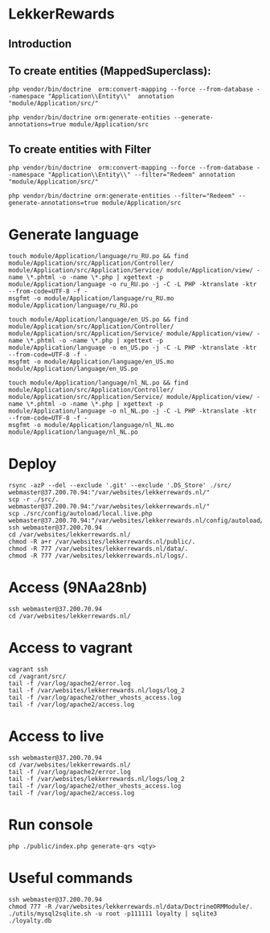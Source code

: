 LekkerRewards
=======================

Introduction
------------

## To create entities (MappedSuperclass):

    php vendor/bin/doctrine  orm:convert-mapping --force --from-database --namespace "Application\\Entity\\"  annotation "module/Application/src/"

    php vendor/bin/doctrine orm:generate-entities --generate-annotations=true module/Application/src

## To create entities with Filter
    php vendor/bin/doctrine  orm:convert-mapping --force --from-database --namespace "Application\\Entity\\" --filter="Redeem" annotation "module/Application/src/"
    
    php vendor/bin/doctrine orm:generate-entities --filter="Redeem" --generate-annotations=true module/Application/src

# Generate language 

    touch module/Application/language/ru_RU.po && find module/Application/src/Application/Controller/ module/Application/src/Application/Service/ module/Application/view/ -name \*.phtml -o -name \*.php | xgettext -p  module/Application/language -o ru_RU.po -j -C -L PHP -ktranslate -ktr --from-code=UTF-8 -f -
    msgfmt -o module/Application/language/ru_RU.mo module/Application/language/ru_RU.po
    
    touch module/Application/language/en_US.po && find module/Application/src/Application/Controller/ module/Application/src/Application/Service/ module/Application/view/ -name \*.phtml -o -name \*.php | xgettext -p  module/Application/language -o en_US.po -j -C -L PHP -ktranslate -ktr --from-code=UTF-8 -f -
    msgfmt -o module/Application/language/en_US.mo module/Application/language/en_US.po

	touch module/Application/language/nl_NL.po && find module/Application/src/Application/Controller/ module/Application/src/Application/Service/ module/Application/view/ -name \*.phtml -o -name \*.php | xgettext -p  module/Application/language -o nl_NL.po -j -C -L PHP -ktranslate -ktr --from-code=UTF-8 -f -
    msgfmt -o module/Application/language/nl_NL.mo module/Application/language/nl_NL.po
    
# Deploy

    rsync -azP --del --exclude '.git' --exclude '.DS_Store' ./src/ webmaster@37.200.70.94:"/var/websites/lekkerrewards.nl/"
    scp -r ./src/. webmaster@37.200.70.94:"/var/websites/lekkerrewards.nl/"
    scp ./src/config/autoload/local.live.php webmaster@37.200.70.94:"/var/websites/lekkerrewards.nl/config/autoload/local.php"
    ssh webmaster@37.200.70.94
    cd /var/websites/lekkerrewards.nl/
    chmod -R a+r /var/websites/lekkerrewards.nl/public/. 
    chmod -R 777 /var/websites/lekkerrewards.nl/data/.
    chmod -R 777 /var/websites/lekkerrewards.nl/logs/.
    
# Access (9NAa28nb)

    ssh webmaster@37.200.70.94
    cd /var/websites/lekkerrewards.nl/

# Access to vagrant 

    vagrant ssh
    cd /vagrant/src/
    tail -f /var/log/apache2/error.log
    tail -f /var/websites/lekkerrewards.nl/logs/log_2
    tail -f /var/log/apache2/other_vhosts_access.log
    tail -f /var/log/apache2/access.log 

# Access to live 
 
 	ssh webmaster@37.200.70.94
    cd /var/websites/lekkerrewards.nl/
    tail -f /var/log/apache2/error.log
    tail -f /var/websites/lekkerrewards.nl/logs/log_2
    tail -f /var/log/apache2/other_vhosts_access.log
    tail -f /var/log/apache2/access.log 
    
# Run console

    php ./public/index.php generate-qrs <qty> 
    
# Useful commands

    ssh webmaster@37.200.70.94
    chmod 777 -R /var/websites/lekkerrewards.nl/data/DoctrineORMModule/.
    ./utils/mysql2sqlite.sh -u root -p111111 loyalty | sqlite3 ./loyalty.db